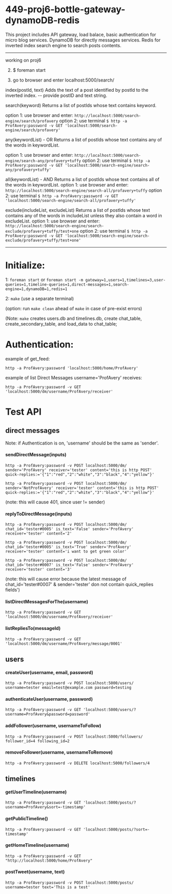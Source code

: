 # 449-proj6-bottle-gateway-dynamoDB-redis

This project includes API gateway, load balace, basic authentication for micro blog services. DynamoDB for directly messages services. Redis for inverted index search engine to search posts contents.

---

working on proj6

2.  $ foreman start

3.  go to browser and enter localhost:5000/search/

index(postId, text)
Adds the text of a post identified by postId to the inverted index.
-- provide postID and text string.

search(keyword)
Returns a list of postIds whose text contains keyword.

option 1: use browser and enter: `http://localhost:5000/search-engine/search/profavery`
option 2: use terminal `$ http -a ProfAvery:password -v GET 'localhost:5000/search-engine/search/profavery'`

any(keywordList) - OR
Returns a list of postIds whose text contains any of the words in keywordList.

option 1: use browser and enter: `http://localhost:5000/search-engine/search-any/profavery+tuffy`
option 2: use terminal `$ http -a ProfAvery:password -v GET 'localhost:5000/search-engine/search-any/profavery+tuffy'`

all(keywordList) - AND
Returns a list of postIds whose text contains all of the words in keywordList.
option 1: use browser and enter: `http://localhost:5000/search-engine/search-all/profavery+tuffy`
option 2: use terminal `$ http -a ProfAvery:password -v GET 'localhost:5000/search-engine/search-all/profavery+tuffy'`

exclude(includeList, excludeList)
Returns a list of postIds whose text contains any of the words in includeList unless they also contain a word in excludeList.
option 1: use browser and enter: `http://localhost:5000/search-engine/search-exclude/profavery+tuffy/test+one`
option 2: use terminal `$ http -a ProfAvery:password -v GET 'localhost:5000/search-engine/search-exclude/profavery+tuffy/test+one'`

---

# Initialize:

1: `foreman start` or `foreman start -m gateway=1,users=1,timelines=3,user-queries=1,timeline-queries=1,direct-messages=1,search-engine=1,dynamoDB=1,redis=1`

2: `make` (use a separate terminal)

(option: run `make clean` ahead of `make` in case of pre-exist errors)

(Note: `make` creates users.db and timelines.db, create chat_table, create_secondary_table, and load_data to chat_table;

# Authentication:

example of get_feed:

`http -a ProfAvery:password 'localhost:5000/home/ProfAvery'`

example of list Direct Messages username='ProfAvery' receives:

`http -a ProfAvery:password -v GET 'localhost:5000/dm/username/ProfAvery/receiver'`

# Test API

## direct messages

Note: if Authentication is on, 'username' should be the same as 'sender'.

#### sendDirectMessage(inputs)

`http -a ProfAvery:password -v POST localhost:5000/dm/ sender='ProfAvery' receiver='tester' content='this is http POST' quick-replies:='{"1":"red","2":"white","3":"black","4":"yellow"}'`

`http -a ProfAvery:password -v POST localhost:5000/dm/ sender='NotProfAvery' receiver='tester' content='this is http POST' quick-replies:='{"1":"red","2":"white","3":"black","4":"yellow"}'`

(note: this will cause 401, since user != sender)

#### replyToDirectMessage(inputs)

`http -a ProfAvery:password -v POST localhost:5000/dm/ chat_id='tester#0005' is_text='False' sender='ProfAvery' receiver='tester' content='2'`

`http -a ProfAvery:password -v POST localhost:5000/dm/ chat_id='tester#0005' is_text='True' sender='ProfAvery' receiver='tester' content='i want to get green color'`

`http -a ProfAvery:password -v POST localhost:5000/dm/ chat_id='tester#0007' is_text='False' sender='ProfAvery' receiver='tester' content='3'`

(note: this will cause error because the latest message of chat_id='tester#0007' & sender='tester' don not contain quick_replies fields')

#### listDirectMessagesForThe(username)

`http -a ProfAvery:password -v GET 'localhost:5000/dm/username/ProfAvery/receiver'`

#### listRepliesTo(messageId)

`http -a ProfAvery:password -v GET 'localhost:5000/dm/username/ProfAvery/message/0001'`

## users

#### createUser(username, email, password)

`http -a ProfAvery:password -v POST localhost:5000/users/ username=tester email=test@example.com password=testing`

#### authenticateUser(username, password)

`http -a ProfAvery:password -v GET 'localhost:5000/users/?username=ProfAvery&password=password'`

#### addFollower(username, usernameToFollow)

`http -a ProfAvery:password -v POST localhost:5000/followers/ follower_id=4 following_id=2`

#### removeFollower(username, usernameToRemove)

`http -a ProfAvery:password -v DELETE localhost:5000/followers/4`

## timelines

#### getUserTimeline(username)

`http -a ProfAvery:password -v GET 'localhost:5000/posts/?username=ProfAvery&sort=-timestamp'`

#### getPublicTimeline()

`http -a ProfAvery:password -v GET 'localhost:5000/posts/?sort=-timestamp'`

#### getHomeTimeline(username)

`http -a ProfAvery:password -v GET "http://localhost:5000/home/ProfAvery"`

#### postTweet(username, text)

`http -a ProfAvery:password -v POST localhost:5000/posts/ username=tester text='This is a test'`
